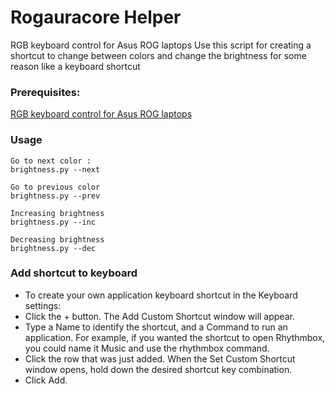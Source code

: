 # Rogauracore Helper
RGB keyboard control for Asus ROG laptops Use this script for creating a shortcut to change between colors and change the brightness for some reason like a keyboard shortcut

### Prerequisites:

[RGB keyboard control for Asus ROG laptops](https://github.com/wroberts/rogauracore)

### Usage

```
Go to next color :
brightness.py --next

Go to previous color
brightness.py --prev

Increasing brightness 
brightness.py --inc

Decreasing brightness 
brightness.py --dec
```

### Add shortcut to keyboard

- To create your own application keyboard shortcut in the Keyboard settings:
- Click the + button. The Add Custom Shortcut window will appear.
- Type a Name to identify the shortcut, and a Command to run an application. For example, if you wanted the shortcut to open Rhythmbox, you could name it Music and use the rhythmbox command.
- Click the row that was just added. When the Set Custom Shortcut window opens, hold down the desired shortcut key combination.
- Click Add.
